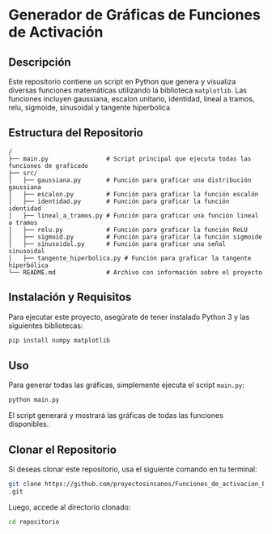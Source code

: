 # Generador de Gráficas de Funciones de Activación

## Descripción
Este repositorio contiene un script en Python que genera y visualiza diversas funciones matemáticas utilizando la biblioteca `matplotlib`. Las funciones incluyen gaussiana, escalon unitario, identidad, lineal a tramos, relu, sigmoide, sinusoidal y tangente hiperbolica

## Estructura del Repositorio
```
/
├── main.py                # Script principal que ejecuta todas las funciones de graficado
├── src/
│   ├── gaussiana.py       # Función para graficar una distribución gaussiana
│   ├── escalon.py         # Función para graficar la función escalón
│   ├── identidad.py       # Función para graficar la función identidad
│   ├── lineal_a_tramos.py # Función para graficar una función lineal a tramos
│   ├── relu.py            # Función para graficar la función ReLU
│   ├── sigmoid.py         # Función para graficar la función sigmoide
│   ├── sinusoidal.py      # Función para graficar una señal sinusoidal
│   ├── tangente_hiperbolica.py # Función para graficar la tangente hiperbólica
└── README.md              # Archivo con información sobre el proyecto
```

## Instalación y Requisitos
Para ejecutar este proyecto, asegúrate de tener instalado Python 3 y las siguientes bibliotecas:

```bash
pip install numpy matplotlib
```

## Uso
Para generar todas las gráficas, simplemente ejecuta el script `main.py`:

```bash
python main.py
```

El script generará y mostrará las gráficas de todas las funciones disponibles.

## Clonar el Repositorio
Si deseas clonar este repositorio, usa el siguiente comando en tu terminal:

```bash
git clone https://github.com/proyectosinsanos/Funciones_de_activacion_Erick_Baez
.git
```

Luego, accede al directorio clonado:

```bash
cd repositorio
```

